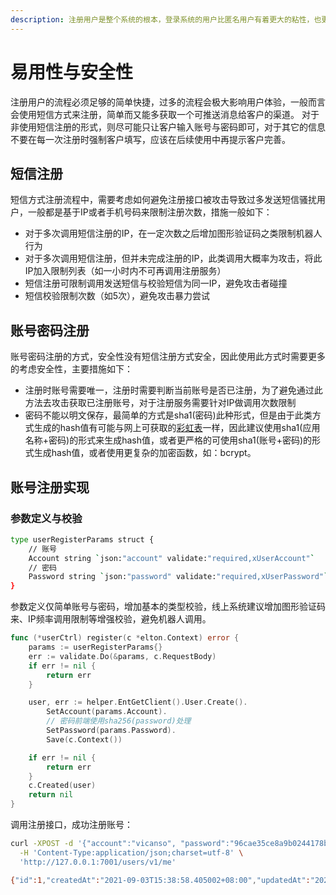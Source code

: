 ```yaml
---
description: 注册用户是整个系统的根本，登录系统的用户比匿名用户有着更大的粘性，也更大可能为系统的深度使用者
---
```


# 易用性与安全性

注册用户的流程必须足够的简单快捷，过多的流程会极大影响用户体验，一般而言会使用短信方式来注册，简单而又能多获取一个可推送消息给客户的渠道。
对于非使用短信注册的形式，则尽可能只让客户输入账号与密码即可，对于其它的信息不要在每一次注册时强制客户填写，应该在后续使用中再提示客户完善。

## 短信注册

短信方式注册流程中，需要考虑如何避免注册接口被攻击导致过多发送短信骚扰用户，一般都是基于IP或者手机号码来限制注册次数，措施一般如下：

- 对于多次调用短信注册的IP，在一定次数之后增加图形验证码之类限制机器人行为
- 对于多次调用短信注册，但并未完成注册的IP，此类调用大概率为攻击，将此IP加入限制列表（如一小时内不可再调用注册服务）
- 短信注册可限制调用发送短信与校验短信为同一IP，避免攻击者碰撞
- 短信校验限制次数（如5次），避免攻击暴力尝试

## 账号密码注册

账号密码注册的方式，安全性没有短信注册方式安全，因此使用此方式时需要更多的考虑安全性，主要措施如下：

- 注册时账号需要唯一，注册时需要判断当前账号是否已注册，为了避免通过此方法去攻击获取已注册账号，对于注册服务需要针对IP做调用次数限制
- 密码不能以明文保存，最简单的方式是sha1(密码)此种形式，但是由于此类方式生成的hash值有可能与网上可获取的[彩虹表](https://zh.wikipedia.org/wiki/%E5%BD%A9%E8%99%B9%E8%A1%A8)一样，因此建议使用sha1(应用名称+密码)的形式来生成hash值，或者更严格的可使用sha1(账号+密码)的形式生成hash值，或者使用更复杂的加密函数，如：bcrypt。

## 账号注册实现

### 参数定义与校验

```bash
type userRegisterParams struct {
	// 账号
	Account string `json:"account" validate:"required,xUserAccount"`
	// 密码
	Password string `json:"password" validate:"required,xUserPassword"`
}
```

参数定义仅简单账号与密码，增加基本的类型校验，线上系统建议增加图形验证码来、IP频率调用限制等增强校验，避免机器人调用。

```go
func (*userCtrl) register(c *elton.Context) error {
	params := userRegisterParams{}
	err := validate.Do(&params, c.RequestBody)
	if err != nil {
		return err
	}

	user, err := helper.EntGetClient().User.Create().
		SetAccount(params.Account).
		// 密码前端使用sha256(password)处理
		SetPassword(params.Password).
		Save(c.Context())

	if err != nil {
		return err
	}
	c.Created(user)
	return nil
}
```

调用注册接口，成功注册账号：

```bash
curl -XPOST -d '{"account":"vicanso", "password":"96cae35ce8a9b0244178bf28e4966c2ce1b8385723a96a6b838858cdd6ca0a1e"}' \
  -H 'Content-Type:application/json;charset=utf-8' \
  'http://127.0.0.1:7001/users/v1/me'

{"id":1,"createdAt":"2021-09-03T15:38:58.405002+08:00","updatedAt":"2021-09-03T15:38:58.405003+08:00","account":"vicanso"}
```